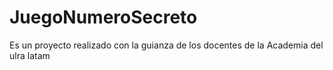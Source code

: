 # JuegoNumeroSecreto
Es un proyecto realizado con la guianza de los docentes de la Academia del ulra latam
